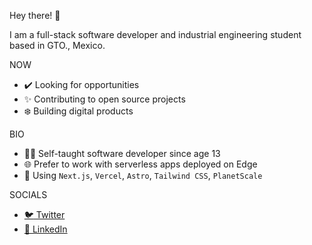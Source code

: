 Hey there! :wave:

I am a full-stack software developer and industrial engineering student based in GTO., Mexico.

NOW
- :heavy_check_mark: Looking for opportunities
- :sparkles: Contributing to open source projects
- :snowflake: Building digital products

BIO
- :man_student: Self-taught software developer since age 13
- :globe_with_meridians: Prefer to work with serverless apps deployed on Edge
- :toolbox: Using `Next.js`, `Vercel`, `Astro`, `Tailwind CSS`, `PlanetScale`

SOCIALS
- [:bird: Twitter](https://twitter.com/fredoist)
- [:briefcase: LinkedIn](https://www.linkedin.com/in/alfredogonzalezr)
